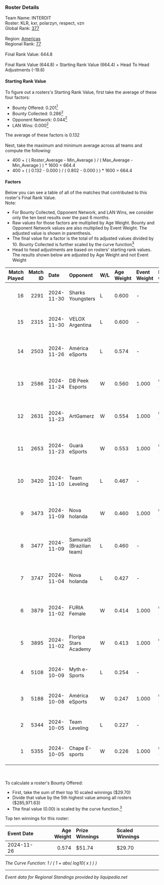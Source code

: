 ### Roster Details<br />
Team Name: INTERDIT<br />
Roster: KLR, kxr, polarzyn, respect, vzn<br />
Global Rank: [377](../../standings_global_2025_02_28.md)<br />
<br />
Region: [Americas]( ../../standings_americas_2025_02_28.md)<br />
Regional Rank: [77]( ../../standings_americas_2025_02_28.md)<br />
<br />
Final Rank Value:  644.8<br />
<br />
Final Rank Value (644.8) = Starting Rank Value (664.4) + Head To Head Adjustments (-19.6)<br />

#### Starting Rank Value<br />
To figure out a rosters's Starting Rank Value, first take the average of these four factors:<br />
- Bounty Offered: 0.201[<sup>1</sup>](#table2)
- Bounty Collected: 0.286[<sup>2</sup>](#table1)
- Opponent Network: 0.044[<sup>2</sup>](#table1)
- LAN Wins: 0.000[<sup>2</sup>](#table1)

The average of these factors is 0.132<br />
<br />
Next, take the maximum and minimum average across all teams and compute the following:<br />
- 400 + ( ( Roster_Average - Min_Average ) / ( Max_Average - Min_Average ) ) * 1600 = 664.4
- 400 + ( ( 0.132 - 0.000 ) / ( 0.802 - 0.000 ) ) * 1600 = 664.4


#### Factors<br />
Below you can see a table of all of the matches that contributed to this roster's Final Rank Value.<br />
Note:<br />

- For Bounty Collected, Opponent Network, and LAN Wins, we consider only the ten best results over the past 6 months.
- Raw values for those factors are multiplied by Age Weight. Bounty and Opponent Network values are also multiplied by Event Weight. The adjusted value is shown in parenthesis.
- The final value for a factor is the total of its adjusted values divided by 10. Bounty Collected is further scaled by the curve function[<sup>3</sup>](#curveFunction)
- Head to head adjustments are based on rosters' starting rank values. The results shown below are adjusted by Age Weight and not Event Weight
<span id="table1"></span><br />


| Match Played | Match ID | Date       | Opponent                  | W/L | Age Weight | Event Weight | Bounty Collected | Opponent Network | LAN Wins  | H2H Adj. | Roster                                  |
| -: | -: | :- | :- | :- | :- | :- | :- | :- | :- | -: | :- |
|           16 |     2291 | 2024-11-30 | Sharks Youngsters         | L   | 0.600      | -            | -                | -                | -         |   -10.71 | KLR, kxr, polarzyn, respect, vzn        |
|           15 |     2315 | 2024-11-30 | VELOX Argentina           | L   | 0.600      | -            | -                | -                | -         |    -9.87 | KLR, kxr, polarzyn, respect, vzn        |
|           14 |     2503 | 2024-11-26 | América eSports           | L   | 0.574      | -            | -                | -                | -         |    -9.25 | freitas, kxr, polarzyn, respect, vzn    |
|           13 |     2586 | 2024-11-24 | DB Peek Esports           | W   | 0.560      | 1.000        | 0.000 (0.000)    | 0.258 (0.145)    | 0 (0.000) |     8.86 | freitas, kxr, polarzyn, respect, vzn    |
|           12 |     2631 | 2024-11-23 | ArtGamerz                 | W   | 0.554      | 1.000        | 0.000 (0.000)    | 0.032 (0.018)    | 0 (0.000) |     4.72 | freitas, kxr, polarzyn, respect, vzn    |
|           11 |     2653 | 2024-11-23 | Guará eSports             | W   | 0.553      | 1.000        | 0.000 (0.000)    | 0.031 (0.017)    | 0 (0.000) |     4.78 | freitas, kxr, polarzyn, respect, vzn    |
|           10 |     3420 | 2024-11-10 | Team Leveling             | L   | 0.467      | -            | -                | -                | -         |    -9.91 | freitas, kxr, polarzyn, respect, spider |
|            9 |     3473 | 2024-11-09 | Nova holanda              | W   | 0.460      | 1.000        | 0.000 (0.000)    | 0.099 (0.045)    | 0 (0.000) |     6.82 | freitas, kxr, polarzyn, respect, spider |
|            8 |     3477 | 2024-11-09 | SamuraiS (Brazilian team) | L   | 0.460      | -            | -                | -                | -         |    -9.16 | freitas, kxr, polarzyn, respect, spider |
|            7 |     3747 | 2024-11-04 | Nova holanda              | L   | 0.427      | -            | -                | -                | -         |    -7.27 | freitas, kxr, polarzyn, respect, vzn    |
|            6 |     3879 | 2024-11-02 | FURIA Female              | W   | 0.414      | 1.000        | 0.076 (0.031)    | 0.292 (0.121)    | 0 (0.000) |    11.73 | freitas, kxr, polarzyn, respect, vzn    |
|            5 |     3895 | 2024-11-02 | Floripa Stars Academy     | W   | 0.413      | 1.000        | 0.000 (0.000)    | 0.054 (0.022)    | 0 (0.000) |     3.62 | freitas, kxr, polarzyn, respect, vzn    |
|            4 |     5108 | 2024-10-09 | Myth e-Sports             | L   | 0.254      | -            | -                | -                | -         |    -4.40 | freitas, KLR, kxr, polarzyn, respect    |
|            3 |     5188 | 2024-10-08 | América eSports           | W   | 0.247      | 1.000        | 0.000 (0.000)    | 0.272 (0.067)    | 0 (0.000) |     4.06 | freitas, KLR, kxr, polarzyn, respect    |
|            2 |     5344 | 2024-10-05 | Team Leveling             | L   | 0.227      | -            | -                | -                | -         |    -4.95 | freitas, KLR, kxr, polarzyn, respect    |
|            1 |     5355 | 2024-10-05 | Chape E-sports            | W   | 0.226      | 1.000        | 0.000 (0.000)    | 0.000 (0.000)    | 0 (0.000) |     1.32 | freitas, KLR, kxr, polarzyn, respect    |

<br />
<span id="table2"></span><br />
To calculate a roster's Bounty Offered:<br />

- First, take the sum of their top 10 scaled winnings ($29.70)
- Divide that value by the 5th highest value among all rosters ($285,971.63)
- The final value (0.00) is scaled by the curve function.[<sup>3</sup>](#curveFunction)

Top ten winnings for this roster:<br />

| Event Date | Age Weight | Prize Winnings | Scaled Winnings |
| :- | -: | :- | :- |
| 2024-11-26 |      0.574 | $51.74         | $29.70          |


<span id="curveFunction"></span>_The Curve Function: 1 / ( 1 + abs( log10( x ) ) )_<br />

---
_Event data for Regional Standings provided by liquipedia.net_<br />

